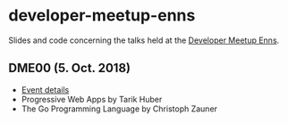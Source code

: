 # developer-meetup-enns

Slides and code concerning the talks held at
the [Developer Meetup Enns](https://www.meetup.com/developer-meetup-enns/).

## DME00 (5. Oct. 2018)

* [Event details](https://www.meetup.com/developer-meetup-enns/events/253845006/)
* Progressive Web Apps by Tarik Huber
* The Go Programming Language by Christoph Zauner

